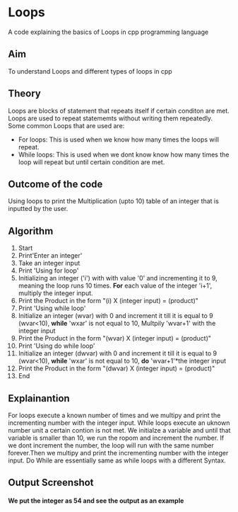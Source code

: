 # Loops
A code explaining the basics of Loops in cpp programming language
## Aim
To understand Loops and different types of loops in cpp
## Theory
Loops are blocks of statement that repeats itself if certain conditon are met. Loops are used to repeat statememts without writing them repeatedly.
Some common Loops that are used are:
- For loops:
This is used when we know how many times the loops will repeat.
- While loops: 
This is used when we dont know know how many times the loop will repeat but until certain condition are met.
## Outcome of the code
Using loops to print the Multiplication (upto 10) table of an integer that is inputted by the user.
## Algorithm
1. Start
2. Print'Enter an integer'
3. Take an integer input
4. Print 'Using for loop'
5. Initializing an integer ('i') with with value '0' and incrementing it to 9, meaning the loop runs 10 times. **For** each value of the integer 'i+1', multiply the integer input.
6. Print the Product in the form "(i) X (integer input) = (product)"
7. Print 'Using while loop'
8. Initialize an integer (wvar) with 0 and increment it till it is equal to 9 (wvar<10), **while** 'wxar' is not equal to 10, Multpily 'wvar+1' with the integer input
9. Print the Product in the form "(wvar) X (integer input) = (product)"
10. Print 'Using do while loop'
11. Initialize an integer (dwvar) with 0 and increment it till it is equal to 9 (wvar<10), **while** 'wxar' is not equal to 10, **do** 'wvar+1'*the integer input
12. Print the Product in the form "(dwvar) X (integer input) = (product)"
13. End
## Explainantion
For loops execute a known number of times and we multipy and print the incrementing number with the integer input. 
While loops execute an uknown number unit a certain contion is not met. We initialze a variable and until that variable is smaller than 10, we run the ropom and increment the number. If we dont increment the number, the loop will run with the same number forever.Then we multipy and print the incrementing number with the integer input. 
Do While are essentially same as while loops with a different Syntax.


## Output Screenshot
#### We put the integer as 54 and see the output as an example

